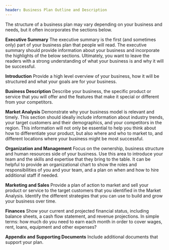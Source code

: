 ```yaml
---
header: Business Plan Outline and Description
---
```


The structure of a business plan may vary depending on your business and needs, but it often incorporates the sections below.

**Executive Summary**
The executive summary is the first (and sometimes only) part of your business plan that people will read. The executive summary should provide information about your business and incorporate the highlights of the below sections. Ultimately, you want to leave the readers with a strong understanding of what your business is and why it will be successful.

**Introduction**
Provide a high level overview of your business, how it will be structured and what your goals are for your business.

**Business Description**
Describe your business, the specific product or service that you will offer and the features that make it special or different from your competitors.

**Market Analysis**
Demonstrate why your business model is relevant and timely. This section should ideally include information about industry trends, your target customers and their demographics, and your competitors in the region. This information will not only be essential to help you think about how to differentiate your product, but also where and who to market to, and different locations where your business might be most successful.

**Organization and Management**
Focus on the ownership, business structure and human resources side of your business. Use this area to introduce your team and the skills and expertise that they bring to the table. It can be helpful to provide an organizational chart to show the roles and responsibilities of you and your team, and a plan on when and how to hire additional staff if needed.

**Marketing and Sales**
Provide a plan of action to market and sell your product or service to the target customers that you identified in the Market Analysis. Identify the different strategies that you can use to build and grow your business over time.

**Finances**
Show your current and projected financial status, including balance sheets, a cash flow statement, and revenue projections. In simple terms: how much do you need to earn each month in order to cover wages, rent, loans, equipment and other expenses?

**Appendix and Supporting Documents**
Include additional documents that support your plan.
